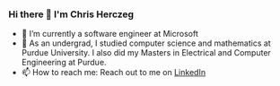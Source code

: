 
### Hi there 👋 I'm Chris Herczeg

- 🔭 I’m currently a software engineer at Microsoft
- 🌱 As an undergrad, I studied computer science and mathematics at Purdue University. I also did my Masters in Electrical and Computer Engineering at Purdue.
- 📫 How to reach me: Reach out to me on [LinkedIn](https://www.linkedin.com/in/chrisherczeg)

<!--
**chrisherczeg/chrisherczeg** is a ✨ _special_ ✨ repository because its `README.md` (this file) appears on your GitHub profile.

Here are some ideas to get you started:

-->

